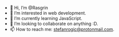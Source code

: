 - 👋 Hi, I’m @Rasgrin
- 👀 I’m interested in web development.
- 🌱 I’m currently learning JavaScript.
- 💞️ I’m looking to collaborate on anything :D.
- 📫 How to reach me: stefanrogic@protonmail.com.

<!---
Rasgrin/Rasgrin is a ✨ special ✨ repository because its `README.md` (this file) appears on your GitHub profile.
You can click the Preview link to take a look at your changes.
--->
